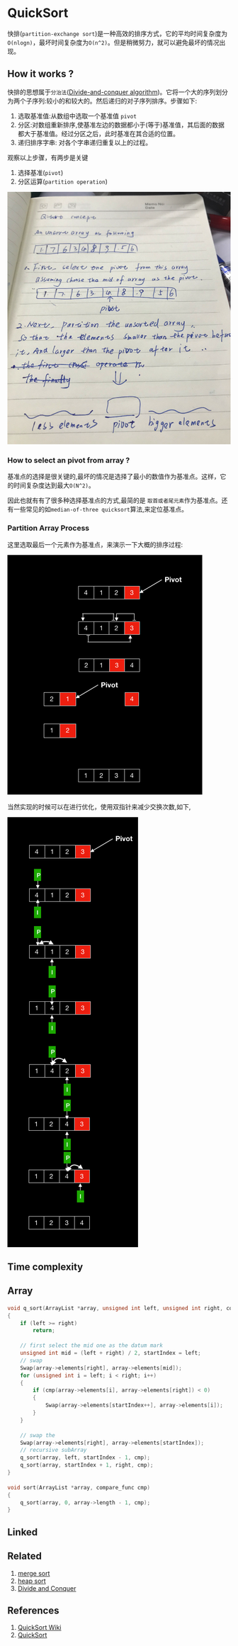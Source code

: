 # QuickSort
快排(`partition-exchange sort`)是一种高效的排序方式，它的平均时间复杂度为`O(nlogn)`，最坏时间复杂度为`O(n^2)`。但是稍微努力，就可以避免最坏的情况出现。
## How it works ? 

快排的思想属于`分治法`([Divide-and-conquer algorithm](https://en.wikipedia.org/wiki/Divide-and-conquer_algorithm))。它将一个大的序列划分为两个子序列:较小的和较大的。然后递归的对子序列排序。步骤如下:

1. 选取基准值:从数组中选取一个基准值 `pivot`
2. 分区:对数组重新排序,使基准左边的数据都小于(等于)基准值，其后面的数据都大于基准值。经过分区之后，此时基准在其合适的位置。
3. 递归排序字串: 对各个字串递归重复以上的过程。

观察以上步骤，有两步是关键
1. 选择基准(`pivot`)
2. 分区运算(`partition operation`)

![](https://raw.githubusercontent.com/hsjfans/git_resource/master/20190410154011.png)


### How to select an pivot from array ?

基准点的选择是很关键的,最坏的情况是选择了最小的数值作为基准点。这样，它的时间复杂度达到最大`O(N^2)`。


因此也就有有了很多种选择基准点的方式,最简的是 `取首或者尾元素`作为基准点。还有一些常见的如`median-of-three quicksort`算法,来定位基准点。


### Partition Array Process

这里选取最后一个元素作为基准点，来演示一下大概的排序过程:
 
![](https://raw.githubusercontent.com/hsjfans/git_resource/master/20190410172956.png)


当然实现的时候可以在进行优化，使用双指针来减少交换次数,如下,

![](https://raw.githubusercontent.com/hsjfans/git_resource/master/20190410180714.png)




## Time complexity


## Array

```c
void q_sort(ArrayList *array, unsigned int left, unsigned int right, compare_func cmp)
{
    if (left >= right)
        return;

    // first select the mid one as the datum mark
    unsigned int mid = (left + right) / 2, startIndex = left;
    // swap
    Swap(array->elements[right], array->elements[mid]);
    for (unsigned int i = left; i < right; i++)
    {
        if (cmp(array->elements[i], array->elements[right]) < 0)
        {
            Swap(array->elements[startIndex++], array->elements[i]);
        }
    }

    // swap the
    Swap(array->elements[right], array->elements[startIndex]);
    // recursive subArray
    q_sort(array, left, startIndex - 1, cmp);
    q_sort(array, startIndex + 1, right, cmp);
}

void sort(ArrayList *array, compare_func cmp)
{
    q_sort(array, 0, array->length - 1, cmp);
}

```


## Linked


## Related
1. [merge sort](./merge_sort.md)
2. [heap sort](./heap_sort.md)
3. [Divide and Conquer](./divide_and_conquer.md)


## References
1. [QuickSort Wiki](https://en.wikipedia.org/wiki/Quicksort)
2. [QuickSort](https://medium.com/basecs/pivoting-to-understand-quicksort-part-1-75178dfb9313)


